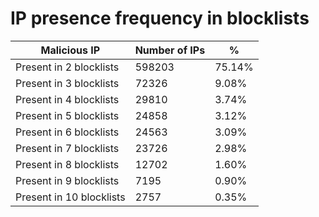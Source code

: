 # IP presence frequency in blocklists
| Malicious IP | Number of IPs | % |
|----|----|----|
| Present in 2 blocklists | 598203 | 75.14% |
| Present in 3 blocklists | 72326 | 9.08% |
| Present in 4 blocklists | 29810 | 3.74% |
| Present in 5 blocklists | 24858 | 3.12% |
| Present in 6 blocklists | 24563 | 3.09% |
| Present in 7 blocklists | 23726 | 2.98% |
| Present in 8 blocklists | 12702 | 1.60% |
| Present in 9 blocklists | 7195 | 0.90% |
| Present in 10 blocklists | 2757 | 0.35% |
